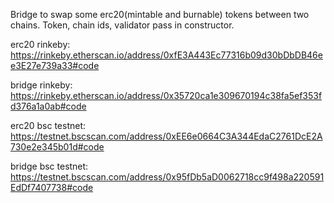 Bridge to swap some erc20(mintable and burnable) tokens between two chains.
Token, chain ids, validator pass in constructor.

erc20 rinkeby: https://rinkeby.etherscan.io/address/0xfE3A443Ec77316b09d30bDbDB46ee3E27e739a33#code

bridge rinkeby: https://rinkeby.etherscan.io/address/0x35720ca1e309670194c38fa5ef353fd376a1a0ab#code

erc20 bsc testnet: https://testnet.bscscan.com/address/0xEE6e0664C3A344EdaC2761DcE2A730e2e345b01d#code

bridge bsc testnet: https://testnet.bscscan.com/address/0x95fDb5aD0062718cc9f498a220591EdDf7407738#code